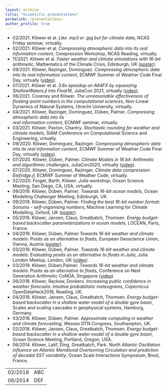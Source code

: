 ```yaml
---
layout: archive
title: "Scientific presentations"
permalink: /presentations/
author_profile: true
---
```


- 02/2021. Klöwer et al. _Like .mp3 or .jpg but for climate data_, NCAS Friday seminar, virtually.
- 02/2021. Klöwer et al. _Compressing atmospheric data into its real information content_, Compression Workshop, NCAS Reading, virtually.
- 11/2021. Klöwer et al. _Faster weather and climate simulations with 16-bit arithmetic_,
Mathematics of the Climate Crisis, Edinburgh, UK ([poster](https://doi.org/10.13140/RG.2.2.24247.44964)).
- 09/2021. Klöwer, Razinger, Dominguez. _Compressing atmospheric data into its real information 
content_, ECMWF Summer of Weather Code Final Day, virtually ([video](https://www.youtube.com/watch?v=kcbOdwfskmY)).
- 07/2021. Klöwer et al. _3.6x speedup on A64FX by squeezing ShallowWaters.jl into Float16_, 
JuliaCon 2021, virtually ([video](https://www.youtube.com/watch?v=btHfZr2C0GA)).
- 06/2021. Coveney and Klöwer. _The unreasonable effectiveness of floating-point numbers in the 
computational sciences_, Non-Linear Dynamics of Natural Systems, Utrecht University, virtually.
- 04/2021. Klöwer, Razinger, Dominguez, Düben, Palmer. _Compressing atmospheric data into its  
real information content_, ECMWF seminar, virtually.
- 03/2021. Klöwer, Paxton, Chantry. _Stochastic rounding for weather and climate models_, SIAM
Conference on Computational Science and Engineering, virtually.
- 09/2020. Klöwer, Dominguez, Razinger. _Compressing atmospheric data into its real information 
content_, ECMWF Summer of Weather Code Final Day, virtually ([video](https://www.youtube.com/watch?v=5A33r-fV_Vo)).
- 07/2020. Klöwer, Düben, Palmer. _Climate Models in 16 bit: Arithmetic and algorithmic challenges_,
JuliaCon2020, virtually ([video](https://www.youtube.com/watch?v=GiSsoA1udUk)).
- 07/2020. Klöwer, Dominguez, Razinger. _Climate data compression: Elefridge.jl_, ECMWF Summer 
of Weather Code, virtually.
- 02/2020. Forget, Barth, Klöwer. _Julia workshop_, Ocean Science Meeting, San Diego, CA, USA, 
virtually.
- 09/2019. Klöwer, Düben, Palmer. _Towards 16-bit ocean models_, Ocean Modelling Challenger 
Meeting, Edinburgh, UK.
- 09/2019. Klöwer, Düben, Palmer. _Finding the best 16-bit number format: Sonums - self-organising
numbers_, Machine Learning for Climate Modelling, Oxford, UK ([poster](https://milank.de/documents/kloewer_sonum.pdf)).
- 05/2019. Klöwer, Jansen, Claus, Greatbatch, Thomsen. _Energy budget-based backscatter
parameterizations in ocean models_, LOCEAN, Paris, France.
- 04/2019. Klöwer, Düben, Palmer._Towards 16-bit weather and climate models: Posits as an 
alternative to floats_, European Geoscience Union, Vienna, Austria ([poster](https://doi.org/10.13140/RG.2.2.20921.01128)).
- 03/2019. Klöwer, Düben, Palmer. _Towards 16-bit weather and climate models: Evaluating posits 
as an alternative to floats in Julia_, Julia London Meetup, London, UK ([video](https://www.youtube.com/watch?v=wp7AYMWlPLw)).
- 03/2019. Klöwer, Düben,Palmer. _Towards 16-bit weather and climate models: Posits as an 
alternative to floats_, Conference on Next Generation Arithmetic CoNGA, Singapore ([video](https://www.youtube.com/watch?v=XazIx0cMVyg)).
- 06/2018. Klöwer, Rackow, Donkers. _Increasing public confidence in weather forecasts: Intuitive
probabilistic meteograms_, Copernicus OpenDataHack2018, Reading, UK.
- 04/2018. Klöwer, Jansen, Claus, Greatbatch, Thomsen. _Energy budget-based backscatter in a 
shallow water model of a double gyre basin_, Scales and scaling cascades in geophysical systems, Hamburg, Germany.
- 03/2018. Klöwer, Düben, Palmer. _Approximate computing in weather and climate forecasting_, 
Wessex DTN Congress, Southampton, UK.
- 02/2018. Klöwer, Jansen, Claus, Greatbatch, Thomsen. _Energy budget-based backscatter in a 
shallow water model of a double gyre basin_, Ocean Science Meeting, Portland, Oregon, USA.
- 06/2014. Klöwer, Latif, Ding, Greatbatch, Park. _North Atlantic Oscillation influence on Atlantic 
Meridional Overturning Circulation and prediction of decadal SST variability_, Ocean
Scale Interactions Symposium, Brest, France.

| | |
| --- | --- |
| 02/2018 | ABC |
| 06/2014 | DEF |
